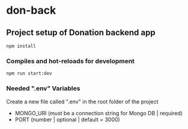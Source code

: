 # don-back

## Project setup of Donation backend app

```
npm install
```

### Compiles and hot-reloads for development

```
npm run start:dev
```

### Needed ".env" Variables

Create a new file called ".env" in the root folder of the project

- MONGO_URI (must be a connection string for Mongo DB | required) 
- PORT (number | optional | default = 3000)
